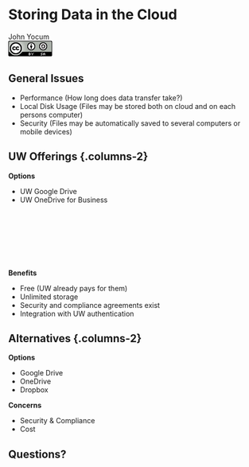 # Storing Data in the Cloud
John Yocum  
![CC BY-SA 4.0](../images/cc_by-sa_4.png)  



## General Issues

- Performance (How long does data transfer take?)
- Local Disk Usage (Files may be stored both on cloud and on each persons computer)
- Security (Files may be automatically saved to several computers or mobile devices)

## UW Offerings {.columns-2}

**Options**

- UW Google Drive
- UW OneDrive for Business

<br>
<br>
<br>
<br>
<br>
<br>

**Benefits**

- Free (UW already pays for them)
- Unlimited storage
- Security and compliance agreements exist
- Integration with UW authentication

## Alternatives {.columns-2}

**Options**

- Google Drive
- OneDrive
- Dropbox

**Concerns**

- Security & Compliance
- Cost

## Questions?
